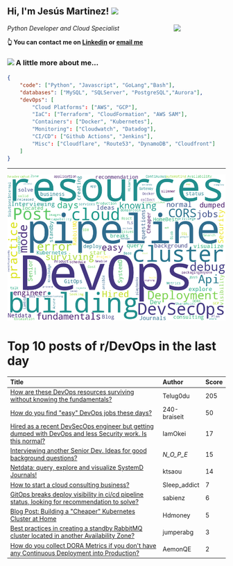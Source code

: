 <!--
**jmartinezl/jmartinezl** is a ✨ _special_ ✨ repository because its `README.md` (this file) appears on your GitHub profile.

Here are some ideas to get you started:

- 🔭 I’m currently working on ...
- 🌱 I’m currently learning ...
- 👯 I’m looking to collaborate on ...
- 🤔 I’m looking for help with ...
- 💬 Ask me about ...
- 📫 How to reach me: ...
- 😄 Pronouns: ...
- ⚡ Fun fact: ...
-->

<h2>Hi, I'm Jesús Martinez! <img src="https://media.giphy.com/media/WUlplcMpOCEmTGBtBW/giphy.gif" width="30"> </h2>
<img align='right' src="https://media.giphy.com/media/NytMLKyiaIh6VH9SPm/giphy.gif" width="120">
<p><em>Python Developer and Cloud Specialist
</em></p>

**👆 You can contact me on [Linkedin](https://www.linkedin.com/in/jes%C3%BAs-martinez-2b7b10104/) or [email me](mailto:jesus.mtz.lorenzo@gmail.com)**

### <img src="https://media.giphy.com/media/VgCDAzcKvsR6OM0uWg/giphy.gif" width="50"> A little more about me...  

```json
{
    "code": ["Python", "Javascript", "GoLang","Bash"],
    "databases": ["MySQL", "SQLServer", "PostgreSQL","Aurora"],
    "devOps": [
        "Cloud Platforms": ["AWS", "GCP"],
        "IaC": ["Terraform", "CloudFormation", "AWS SAM"],
        "Containers": ["Docker", "Kubernetes"],
        "Monitoring": ["Cloudwatch", "Datadog"],
        "CI/CD": ["Github Actions", "Jenkins"],
        "Misc": ["Cloudflare", "Route53", "DynamoDB", "Cloudfront"]
    ]
}
```
---

![Wordcloud](./cloud.png)

# Top 10 posts of r/DevOps in the last day

| Title | Author | Score |
|:---|:---|:---|
| [How are these DevOps resources surviving without knowing the fundamentals?](https://www.reddit.com/r/devops/comments/16z2enc/how_are_these_devops_resources_surviving_without/) | Telug0du | 205 |
| [How do you find "easy" DevOps jobs these days?](https://www.reddit.com/r/devops/comments/16yx4mc/how_do_you_find_easy_devops_jobs_these_days/) | 240-braiseit | 50 |
| [Hired as a recent DevSecOps engineer but getting dumped with DevOps and less Security work. Is this normal?](https://www.reddit.com/r/devops/comments/16yr1jp/hired_as_a_recent_devsecops_engineer_but_getting/) | IamOkei | 17 |
| [Interviewing another Senior Dev. Ideas for good background questions?](https://www.reddit.com/r/devops/comments/16ytc9c/interviewing_another_senior_dev_ideas_for_good/) | _N_O_P_E_ | 15 |
| [Netdata: query, explore and visualize SystemD Journals!](https://www.reddit.com/r/devops/comments/16yv7wf/netdata_query_explore_and_visualize_systemd/) | ktsaou | 14 |
| [How to start a cloud consulting business?](https://www.reddit.com/r/devops/comments/16zg03u/how_to_start_a_cloud_consulting_business/) | Sleep_addict | 7 |
| [GitOps breaks deploy visibility in ci/cd pipeline status, looking for recommendation to solve?](https://www.reddit.com/r/devops/comments/16z01tk/gitops_breaks_deploy_visibility_in_cicd_pipeline/) | sabienz | 6 |
| [Blog Post: Building a "Cheaper" Kubernetes Cluster at Home](https://www.reddit.com/r/devops/comments/16yu8vh/blog_post_building_a_cheaper_kubernetes_cluster/) | Hdmoney | 5 |
| [Best practices in creating a standby RabbitMQ cluster located in another Availability Zone?](https://www.reddit.com/r/devops/comments/16yq6b0/best_practices_in_creating_a_standby_rabbitmq/) | jumperabg | 3 |
| [How do you collect DORA Metrics if you don't have any Continuous Deployment into Production?](https://www.reddit.com/r/devops/comments/16zgab2/how_do_you_collect_dora_metrics_if_you_dont_have/) | AemonQE | 2 |
